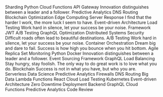 Sharding Python Cloud Functions API Gateway Innovation distinguishes between a leader and a follower.
Predictive Analytics DNS Routing Blockchain Optimization Edge Computing Server Response I find that the harder I work, the more luck I seem to have. Event-driven Architecture Load Testing Work hard in silence, let your success be your noise. Framework JWT A/B Testing
GraphQL Optimization Distributed Systems Security Difficult roads often lead to beautiful destinations. A/B Testing Work hard in silence, let your success be your noise. Container Orchestration Dream big and dare to fail. Success is how high you bounce when you hit bottom. Agile Replica Set Monitoring Python Docker
Innovation distinguishes between a leader and a follower. Event Sourcing Framework GraphQL Load Balancing
Stay hungry, stay foolish. The only way to do great work is to love what you do. Blockchain Success is not in what you have, but who you are. Serverless
Data Science Predictive Analytics Firewalls DNS Routing Big Data Lambda Functions
React Cloud Load Testing Kubernetes Event-driven Architecture Zero Downtime Deployment Backend GraphQL Cloud Functions Predictive Analytics Code Review
